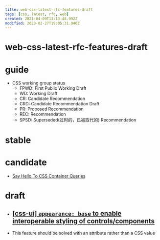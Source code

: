 ```yaml
---
title: web-css-latest-rfc-features-draft
tags: [css, latest, rfc, web]
created: 2021-04-09T13:13:48.992Z
modified: 2023-02-27T19:05:31.046Z
---
```


# web-css-latest-rfc-features-draft

# guide

- CSS working group status
  - FPWD: First Public Working Draft
  - WD: Working Draft
  - CR: Candidate Recommendation
  - CRD: Candidate Recommendation Draft
  - PR: Proposed Recommendation
  - REC: Recommendation
  - SPSD: Superseded(过时的，已被取代的) Recommendation

# stable

# candidate

- [Say Hello To CSS Container Queries](https://ishadeed.com/article/say-hello-to-css-container-queries/)

# draft

- ## [[css-ui] `appearance: base` to enable interoperable styling of controls/components](https://github.com/w3c/csswg-drafts/issues/5998)
- This feature should be solved with an attribute rather than a CSS value

